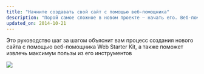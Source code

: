 ```yaml
---
title: "Начните создавать свой сайт с помощью веб-помощника"
description: "Порой самое сложное в новом проекте – начать его. Веб-помощник Web Starter Kit даст вам прочную основу и надежные инструменты, которые помогут вам  в процессе разработки"
updated_on: 2014-10-21
---
```


<p class="intro">
  Это руководство шаг за шагом объяснит вам процесс создания нового сайта с помощью веб-помощника Web Starter Kit, а также поможет извлечь максимум пользы из его инструментов
</p>

<img src="images/wsk-on-pixel-n5.png">

